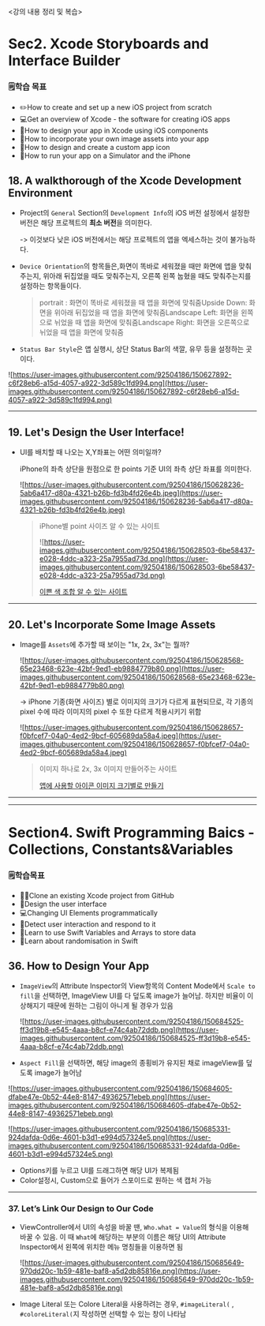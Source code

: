 <강의 내용 정리 및 복습>

# **Sec2. Xcode Storyboards and Interface Builder**

### **🗒학습 목표**

* ✏️How to create and set up a new iOS project from scratch
* 💻Get an overview of Xcode - the software for creating iOS apps
* 🎨How to design your app in Xcode using iOS components
* 🌃How to incorporate your own image assets into your app
* 📱How to design and create a custom app icon
* 🤳How to run your app on a Simulator and the iPhone

## **18. A walkthorough of the Xcode Development Environment**

* Project의 `General` Section의 `Development Info`의 iOS 버전 설정에서 설정한 버전은 해당 프로젝트의 **최소 버전**을 의미한다.

	-> 이것보다 낮은 iOS 버전에서는 해당 프로젝트의 앱을 엑세스하는 것이 불가능하다.

* `Device Orientation`의 항목들은,화면이 똑바로 세워졌을 때만 화면에 앱을 맞춰주는지, 위아래 뒤집었을 때도 맞춰주는지, 오른쪽 왼쪽 눕혔을 때도 맞춰주는지를 설정하는 항목들이다.

	> portrait : 화면이 똑바로 세워졌을 때 앱을 화면에 맞춰줌Upside Down: 화면을 위아래 뒤집었을 때 앱을 화면에 맞춰줌Landscape Left: 화면을 왼쪽으로 뉘었을 때 앱을 화면에 맞춰줌Landscape Right: 화면을 오른쪽으로 뉘었을 때 앱을 화면에 맞춰줌

* `Status Bar Style`은 앱 실행시, 상단 Status Bar의 색깔, 유무 등을 설정하는 곳이다.

![https://user-images.githubusercontent.com/92504186/150627892-c6f28eb6-a15d-4057-a922-3d589c1fd994.png](https://user-images.githubusercontent.com/92504186/150627892-c6f28eb6-a15d-4057-a922-3d589c1fd994.png)

------

## **19. Let's Design the User Interface!**

* UI를 배치할 때 나오는 X,Y좌표는 어떤 의미일까?

	iPhone의 좌측 상단을 원점으로 한 points 기준 UI의 좌측 상단 좌표를 의미한다.

	![https://user-images.githubusercontent.com/92504186/150628236-5ab6a417-d80a-4321-b26b-fd3b4fd26e4b.jpeg](https://user-images.githubusercontent.com/92504186/150628236-5ab6a417-d80a-4321-b26b-fd3b4fd26e4b.jpeg)

	> iPhone별 point 사이즈 알 수 있는 사이트
	>
	> ![https://user-images.githubusercontent.com/92504186/150628503-6be58437-e028-4ddc-a323-25a7955ad73d.png](https://user-images.githubusercontent.com/92504186/150628503-6be58437-e028-4ddc-a323-25a7955ad73d.png)
	>
	> [이쁜 색 조합 알 수 있는 사이트](https://colorhunt.co/)

------

## **20. Let's Incorporate Some Image Assets**

* Image를 `Assets`에 추가할 때 보이는 "1x, 2x, 3x"는 뭘까?

	![https://user-images.githubusercontent.com/92504186/150628568-65e23468-623e-42bf-9ed1-eb9884779b80.png](https://user-images.githubusercontent.com/92504186/150628568-65e23468-623e-42bf-9ed1-eb9884779b80.png)

	-> iPhone 기종(화면 사이즈) 별로 이미지의 크기가 다르게 표현되므로, 각 기종의 pixel 수에 따라 이미지의 pixel 수 또한 다르게 적용시키기 위함

	![https://user-images.githubusercontent.com/92504186/150628657-f0bfcef7-04a0-4ed2-9bcf-605689da58a4.jpeg](https://user-images.githubusercontent.com/92504186/150628657-f0bfcef7-04a0-4ed2-9bcf-605689da58a4.jpeg)

	> 이미지 하나로 2x, 3x 이미지 만들어주는 사이트
	>
	> [앱에 사용할 아이콘 이미지 크기별로 만들기](https://www.canve.com/)

------

------

# **Section4. Swift Programming Baics - Collections, Constants&Variables**

### **🗒학습목표**

* 👯‍♀️Clone an existing Xcode project from GitHub
* 🎨Design the user interface
* 💻Changing UI Elements programmatically
* 👋Detect user interaction and respond to it
* 💼Learn to use Swift Variables and Arrays to store data
* 🎲Learn about randomisation in Swift

## 36. How to Design Your App

* `ImageView`의 Attribute Inspector의 View항목의 Content Mode에서 `Scale to fill`을 선택하면, ImageView UI를 다 덮도록 image가 늘어남. 하지만 비율이 이상해지기 때문에 원하는 그림이 아니게 될 경우가 있음

	![https://user-images.githubusercontent.com/92504186/150684525-ff3d19b8-e545-4aaa-b8cf-e74c4ab72ddb.png](https://user-images.githubusercontent.com/92504186/150684525-ff3d19b8-e545-4aaa-b8cf-e74c4ab72ddb.png)

* `Aspect Fill`을 선택하면, 해당 image의 종횡비가 유지된 채로 imageView를 덮도록 image가 늘어남

![https://user-images.githubusercontent.com/92504186/150684605-dfabe47e-0b52-44e8-8147-49362571ebeb.png](https://user-images.githubusercontent.com/92504186/150684605-dfabe47e-0b52-44e8-8147-49362571ebeb.png)

![https://user-images.githubusercontent.com/92504186/150685331-924dafda-0d6e-4601-b3d1-e994d57324e5.png](https://user-images.githubusercontent.com/92504186/150685331-924dafda-0d6e-4601-b3d1-e994d57324e5.png)

* Options키를 누르고 UI를 드래그하면 해당 UI가 복제됨
* Color설정시, Custom으로 들어가 스포이드로 원하는 색 캡처 가능

------

### 37. Let’s Link Our Design to Our Code

* ViewController에서 UI의 속성을 바꿀 땐, `Who.what = Value`의 형식을 이용해 바꿀 수 있음. 이 때 `What`에 해당하는 부분의 이름은 해당 UI의 Attribute Inspector에서 왼쪽에 위치한 메뉴 명칭들을 이용하면 됨

	![https://user-images.githubusercontent.com/92504186/150685649-970dd20c-1b59-481e-baf8-a5d2db85816e.png](https://user-images.githubusercontent.com/92504186/150685649-970dd20c-1b59-481e-baf8-a5d2db85816e.png)

* Image Literal 또는 Colore Literal을 사용하려는 경우, `#imageLiteral(` , `#coloreLiteral(`지 작성하면 선택할 수 있는 창이 나타남